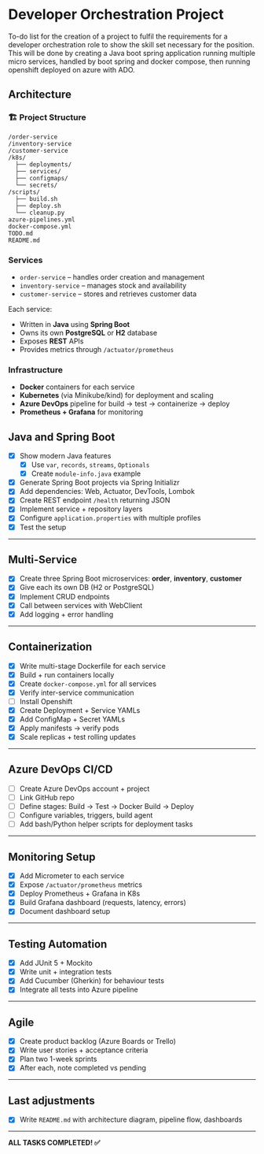 # Developer Orchestration Project

To-do list for the creation of a project to fulfil the requirements for a developer orchestration role to show the skill set necessary for the position. This will be done by creating a Java boot spring application running multiple micro services, handled by boot spring and docker compose, then running openshift deployed on azure with ADO.

## Architecture

### 🏗️ Project Structure

```text
/order-service
/inventory-service
/customer-service
/k8s/
  ├── deployments/
  ├── services/
  ├── configmaps/
  └── secrets/
/scripts/
  ├── build.sh
  ├── deploy.sh
  └── cleanup.py
azure-pipelines.yml
docker-compose.yml
TODO.md
README.md
```

### Services

- `order-service` – handles order creation and management
- `inventory-service` – manages stock and availability
- `customer-service` – stores and retrieves customer data

Each service:

- Written in **Java** using **Spring Boot**
- Owns its own **PostgreSQL** or **H2** database
- Exposes **REST** APIs
- Provides metrics through `/actuator/prometheus`

### Infrastructure

- **Docker** containers for each service
- **Kubernetes** (via Minikube/kind) for deployment and scaling
- **Azure DevOps** pipeline for build → test → containerize → deploy
- **Prometheus + Grafana** for monitoring

## Java and Spring Boot

- [x] Show modern Java features
  - [x] Use `var`, `records`, `streams`, `Optionals`
  - [x] Create `module-info.java` example
- [x] Generate Spring Boot projects via Spring Initializr
- [x] Add dependencies: Web, Actuator, DevTools, Lombok
- [x] Create REST endpoint `/health` returning JSON
- [x] Implement service + repository layers
- [x] Configure `application.properties` with multiple profiles
- [x] Test the setup

---

## Multi-Service

- [x] Create three Spring Boot microservices: **order**, **inventory**, **customer**
- [x] Give each its own DB (H2 or PostgreSQL)
- [x] Implement CRUD endpoints
- [x] Call between services with WebClient
- [x] Add logging + error handling

---

## Containerization

- [x] Write multi-stage Dockerfile for each service
- [x] Build + run containers locally
- [x] Create `docker-compose.yml` for all services
- [x] Verify inter-service communication
- [ ] Install Openshift
- [x] Create Deployment + Service YAMLs
- [x] Add ConfigMap + Secret YAMLs
- [x] Apply manifests → verify pods
- [x] Scale replicas + test rolling updates

---

## Azure DevOps CI/CD

- [ ] Create Azure DevOps account + project
- [ ] Link GitHub repo
- [ ] Define stages: Build → Test → Docker Build → Deploy
- [ ] Configure variables, triggers, build agent
- [ ] Add bash/Python helper scripts for deployment tasks

---

## Monitoring Setup

- [x] Add Micrometer to each service
- [x] Expose `/actuator/prometheus` metrics
- [x] Deploy Prometheus + Grafana in K8s
- [x] Build Grafana dashboard (requests, latency, errors)
- [x] Document dashboard setup

---

## Testing Automation

- [x] Add JUnit 5 + Mockito
- [x] Write unit + integration tests
- [x] Add Cucumber (Gherkin) for behaviour tests
- [x] Integrate all tests into Azure pipeline

---

## Agile

- [x] Create product backlog (Azure Boards or Trello)
- [x] Write user stories + acceptance criteria
- [x] Plan two 1-week sprints
- [x] After each, note completed vs pending

---

## Last adjustments

- [x] Write `README.md` with architecture diagram, pipeline flow, dashboards

---

**ALL TASKS COMPLETED! ✅**
